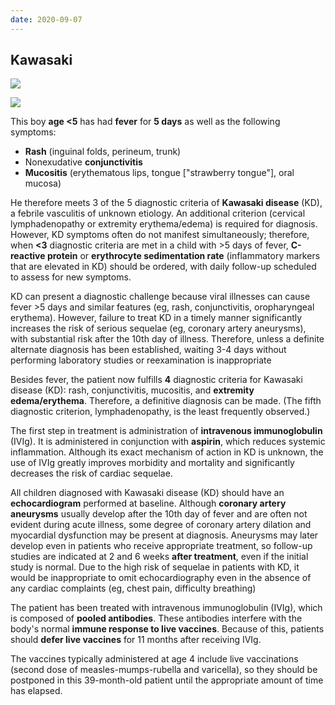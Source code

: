 ```yaml
---
date: 2020-09-07
---
```


## Kawasaki

<!-- kawasaki sx, dx, rx, complications, follow up -->

![](https://photos.thisispiggy.com/file/wikiFiles/image-20200205201251221.png)

![](https://photos.thisispiggy.com/file/wikiFiles/image-20200205201225183.png)

This boy **age <5** has had **fever** for **5 days** as well as the following symptoms:

- **Rash** (inguinal folds, perineum, trunk)
- Nonexudative **conjunctivitis**
- **Mucositis** (erythematous lips, tongue ["strawberry tongue"], oral mucosa)

He therefore meets 3 of the 5 diagnostic criteria of **Kawasaki disease** (KD), a febrile vasculitis of unknown etiology. An additional criterion (cervical lymphadenopathy or extremity erythema/edema) is required for diagnosis. However, KD symptoms often do not manifest simultaneously; therefore, when **<3** diagnostic criteria are met in a child with >5 days of fever, **C-reactive protein** or **erythrocyte sedimentation rate** (inflammatory markers that are elevated in KD) should be ordered, with daily follow-up scheduled to assess for new symptoms.

KD can present a diagnostic challenge because viral illnesses can cause fever >5 days and similar features (eg, rash, conjunctivitis, oropharyngeal erythema). However, failure to treat KD in a timely manner significantly increases the risk of serious sequelae (eg, coronary artery aneurysms), with substantial risk after the 10th day of illness. Therefore, unless a definite alternate diagnosis has been established, waiting 3-4 days without performing laboratory studies or reexamination is inappropriate

Besides fever, the patient now fulfills **4** diagnostic criteria for Kawasaki disease (KD): rash, conjunctivitis, mucositis, and **extremity edema/erythema**. Therefore, a definitive diagnosis can be made. (The fifth diagnostic criterion, lymphadenopathy, is the least frequently observed.)

The first step in treatment is administration of **intravenous immunoglobulin** (IVIg). It is administered in conjunction with **aspirin**, which reduces systemic inflammation. Although its exact mechanism of action in KD is unknown, the use of IVIg greatly improves morbidity and mortality and significantly decreases the risk of cardiac sequelae.

All children diagnosed with Kawasaki disease (KD) should have an **echocardiogram** performed at baseline. Although **coronary artery aneurysms** usually develop after the 10th day of fever and are often not evident during acute illness, some degree of coronary artery dilation and myocardial dysfunction may be present at diagnosis. Aneurysms may later develop even in patients who receive appropriate treatment, so follow-up studies are indicated at 2 and 6 weeks **after treatment**, even if the initial study is normal. Due to the high risk of sequelae in patients with KD, it would be inappropriate to omit echocardiography even in the absence of any cardiac complaints (eg, chest pain, difficulty breathing)

The patient has been treated with intravenous immunoglobulin (IVIg), which is composed of **pooled antibodies**. These antibodies interfere with the body's normal **immune response to live vaccines**. Because of this, patients should **defer live vaccines** for 11 months after receiving IVIg.

The vaccines typically administered at age 4 include live vaccinations (second dose of measles-mumps-rubella and varicella), so they should be postponed in this 39-month-old patient until the appropriate amount of time has elapsed.
